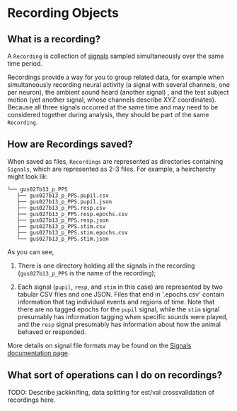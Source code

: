 # Recording Objects

## What is a recording?

A `Recording` is collection of [signals](signals.md) sampled simultaneously over the same time period.

Recordings provide a way for you to group related data, for example when simultaneously recording neural activity (a signal with several channels, one per neuron), the ambient sound heard (another signal) , and the test subject motion (yet another signal, whose channels describe XYZ coordinates). Because all three signals occurred at the same time and may need to be considered together during analysis, they should be part of the same `Recording`.

## How are Recordings saved?

When saved as files, `Recordings` are represented as directories containing `Signals`, which are represented as 2-3 files. For example, a heircharchy might look lik:

```
└── gus027b13_p_PPS
   ├── gus027b13_p_PPS.pupil.csv
   ├── gus027b13_p_PPS.pupil.json
   ├── gus027b13_p_PPS.resp.csv
   ├── gus027b13_p_PPS.resp.epochs.csv
   ├── gus027b13_p_PPS.resp.json
   ├── gus027b13_p_PPS.stim.csv
   ├── gus027b13_p_PPS.stim.epochs.csv
   └── gus027b13_p_PPS.stim.json 
```

As you can see, 

   1. There is one directory holding all the signals in the recording (`gus027b13_p_PPS` is the name of the recording);

   2. Each signal (`pupil`, `resp`, and `stim` in this case) are represented by two tabular CSV files and one JSON. Files that end in '.epochs.csv' contain information that tag individual events and regions of time. Note that there are no tagged epochs for the `pupil` signal, while the `stim` signal presumably has information tagging when specific sounds were played, and the `resp` signal presumably has information about how the animal behaved or responded.

More details on signal file formats may be found on the [Signals documentation page](signal.md).


## What sort of operations can I do on recordings?

TODO: Describe jackknifing, data splitting for est/val crossvalidation of recordings here. 

